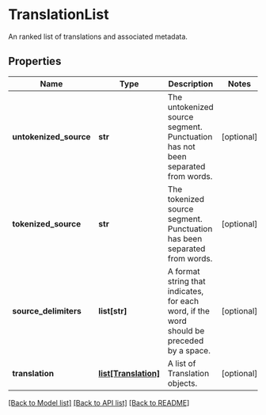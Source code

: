 # TranslationList

An ranked list of translations and associated metadata.
## Properties
Name | Type | Description | Notes
------------ | ------------- | ------------- | -------------
**untokenized_source** | **str** | The untokenized source segment. Punctuation has not been separated from words. | [optional] 
**tokenized_source** | **str** | The tokenized source segment. Punctuation has been separated from words. | [optional] 
**source_delimiters** | **list[str]** | A format string that indicates, for each word, if the word should be preceded by a space. | [optional] 
**translation** | [**list[Translation]**](Translation.md) | A list of Translation objects. | [optional] 

[[Back to Model list]](../README.md#documentation-for-models) [[Back to API list]](../README.md#documentation-for-api-endpoints) [[Back to README]](../README.md)


